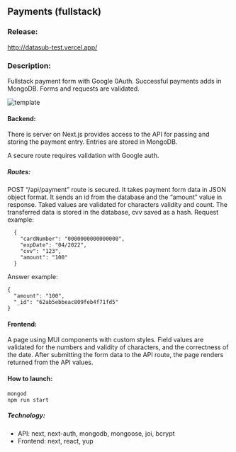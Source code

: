 ## Payments (fullstack)

### Release:

http://datasub-test.vercel.app/

### Description: 

Fullstack payment form with Google 0Auth. Successful payments adds in MongoDB. Forms and requests are validated.

  ![template](https://user-images.githubusercontent.com/67905360/174142901-7289cc91-2060-4399-98cc-481ebe30d19d.png)

#### Backend:

There is server on Next.js provides access to the API for passing and storing the payment entry. Entries are stored in MongoDB.

A secure route requires validation with Google auth.

##### Routes:

POST “/api/payment” route is secured. It takes payment form data in JSON object format. It sends an id from the database and the “amount” value in response. Taked values are validated for characters validity and count. The transferred data is stored in the database, cvv saved as a hash.
Request example:

      {
        "cardNumber": "0000000000000000",
        "expDate": "04/2022",
        "cvv": "123",
        "amount": "100"
      }

Answer example:

    {
      "amount": "100",
      "_id": "62ab5ebbeac809feb4f71fd5"
    }

#### Frontend:

A page using MUI components with custom styles.
Field values are validated for the numbers and validity of characters, and the correctness of the date. After submitting the form data to the API route, the page renders returned from the API values.
  
#### How to launch:

    mongod
    npm run start
  
##### Technology:
- API: next, next-auth, mongodb, mongoose, joi, bcrypt
- Frontend: next, react, yup
